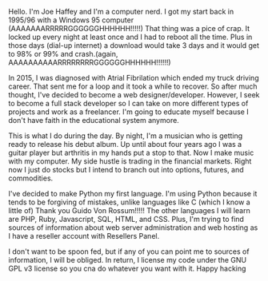 Hello.  I'm Joe Haffey and I'm a computer nerd.  I got my start back in 1995/96 with a Windows 95 computer (AAAAAAARRRRRGGGGGGHHHHHH!!!!!) That thing was a pice of crap.  It locked up every night at least once and I had to reboot all the time.  Plus in those days (dial-up internet) a download would take 3 days and it would get to 98% or 99% and crash.(again, AAAAAAAAAARRRRRRRRGGGGGGHHHHHH!!!!!!)

In 2015, I was diagnosed with Atrial Fibrilation which ended my truck driving career.  That sent me for a loop and it took a while to recover.  So after much thought, I've decided to become a web designer/developer.  However, I seek to become a full stack developer so I can take on more different types of projects and work as a freelancer.  I'm going to educate myself because I don't have faith in the educational system anymore. 

This is what I do during the day.  By night, I'm a musician who is getting ready to release his debut album.  Up until about four years ago I was a guitar player but arthritis in my hands put a stop to that.  Now I make music with my computer.  My side hustle is trading in the financial markets.  Right now I just do stocks but I intend to branch out into options, futures, and commodities.  

I've decided to make Python my first language.  I'm using Python because it tends to be forgiving of mistakes, unlike languages like C (which I know a little of)  Thank you Guido Von Rossum!!!!!  The other languages I will learn are PHP, Ruby, Javascript, SQL, HTML, and CSS.  Plus, I'm trying to find sources of information about web server administration and web hosting as I have a reseller account with Resellers Panel.  

I don't want to be spoon fed, but if any of you can point me to sources of information, I will be obliged. In return, I license my code under the GNU GPL v3 license so you cna do whatever you want with it.  Happy hacking
